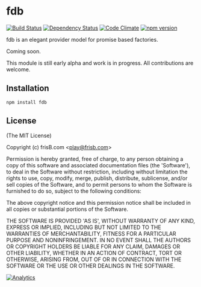 # fdb
[![Build Status](https://travis-ci.org/frisb/fdb.png)](http://travis-ci.org/frisb/fdb)
[![Dependency Status](https://gemnasium.com/frisb/fdb.svg)](https://gemnasium.com/frisb/fdb)
[![Code Climate](https://codeclimate.com/github/frisb/fdb/badges/gpa.svg)](https://codeclimate.com/github/frisb/fdb)
[![npm version](https://badge.fury.io/js/fdb.svg)](http://badge.fury.io/js/fdb)

fdb is an elegant provider model for promise based factories.

Coming soon.

This module is still early alpha and work is in progress. All contributions are welcome.

## Installation
```
npm install fdb
```

## License

(The MIT License)

Copyright (c) frisB.com &lt;play@frisb.com&gt;

Permission is hereby granted, free of charge, to any person obtaining
a copy of this software and associated documentation files (the
'Software'), to deal in the Software without restriction, including
without limitation the rights to use, copy, modify, merge, publish,
distribute, sublicense, and/or sell copies of the Software, and to
permit persons to whom the Software is furnished to do so, subject to
the following conditions:

The above copyright notice and this permission notice shall be
included in all copies or substantial portions of the Software.

THE SOFTWARE IS PROVIDED 'AS IS', WITHOUT WARRANTY OF ANY KIND,
EXPRESS OR IMPLIED, INCLUDING BUT NOT LIMITED TO THE WARRANTIES OF
MERCHANTABILITY, FITNESS FOR A PARTICULAR PURPOSE AND NONINFRINGEMENT.
IN NO EVENT SHALL THE AUTHORS OR COPYRIGHT HOLDERS BE LIABLE FOR ANY
CLAIM, DAMAGES OR OTHER LIABILITY, WHETHER IN AN ACTION OF CONTRACT,
TORT OR OTHERWISE, ARISING FROM, OUT OF OR IN CONNECTION WITH THE
SOFTWARE OR THE USE OR OTHER DEALINGS IN THE SOFTWARE.

[![Analytics](https://ga-beacon.appspot.com/UA-40562957-9/fdb/readme)](https://github.com/igrigorik/ga-beacon)

